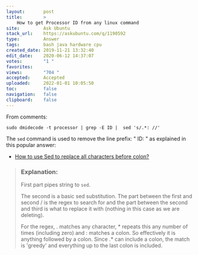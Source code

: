 ```yaml
---
layout:       post
title:        >
    How to get Processor ID from any linux command
site:         Ask Ubuntu
stack_url:    https://askubuntu.com/q/1190592
type:         Answer
tags:         bash java hardware cpu
created_date: 2019-11-21 13:32:40
edit_date:    2020-06-12 14:37:07
votes:        "1 "
favorites:    
views:        "704 "
accepted:     Accepted
uploaded:     2022-01-01 10:05:50
toc:          false
navigation:   false
clipboard:    false
---
```


From comments:

``` 
sudo dmidecode -t processor | grep -E ID |  sed 's/.*: //'

```

The `sed` command is used to remove the line prefix: "       ID: " as explained in this popular answer:

- [How to use Sed to replace all characters before colon?](https://unix.stackexchange.com/questions/136794/how-to-use-sed-to-replace-all-characters-before-colon)

> ### Explanation:  
>   
> First part pipes string to `sed`.  
>   
> The second is a basic sed substitution. The part between the first and  
> second / is the regex to search for and the part between the second  
> and third is what to replace it with (nothing in this case as we are  
> deleting).  
>   
> For the regex, . matches any character, * repeats this any number of  
> times (including zero) and : matches a colon. So effectively it is  
> anything followed by a colon. Since .* can include a colon, the match  
> is 'greedy' and everything up to the last colon is included.  

